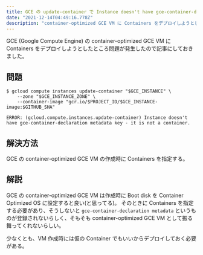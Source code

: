 ```yaml
---
title: GCE の update-container で Instance doesn't have gce-container-declaration metadata key
date: "2021-12-14T04:49:16.778Z"
description: "container-optimized GCE VM に Containers をデプロイしようとしたところ問題が発生したので解消方法を紹介します"
---
```


GCE (Google Compute Engine) の container-optimized GCE VM に Containers をデプロイしようとしたところ問題が発生したので記事にしておきました。

## 問題

```
$ gcloud compute instances update-container "$GCE_INSTANCE" \
    --zone "$GCE_INSTANCE_ZONE" \
    --container-image "gcr.io/$PROJECT_ID/$GCE_INSTANCE-image:$GITHUB_SHA"

ERROR: (gcloud.compute.instances.update-container) Instance doesn't have gce-container-declaration metadata key - it is not a container.
```

## 解決方法

GCE の container-optimized GCE VM の作成時に Containers を指定する。

## 解説

GCE の container-optimized GCE VM は作成時に Boot disk を Container Optimized OS に設定すると良い(と思ってる)。
そのときに Containers を指定する必要があり、そうしないと `gce-container-declaration metadata` というものが登録されないらしく、そもそも container-optimized GCE VM として振る舞ってくれないらしい。

少なくとも、VM 作成時には仮の Container でもいいからデプロイしておく必要がある。
